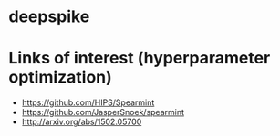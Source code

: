 # deepspike


# Links of interest (hyperparameter optimization)
* https://github.com/HIPS/Spearmint
* https://github.com/JasperSnoek/spearmint
* http://arxiv.org/abs/1502.05700
